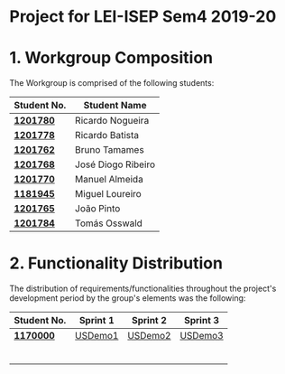 # Project for  LEI-ISEP Sem4 2019-20

# 1. Workgroup Composition

The Workgroup is comprised of the following students:

| Student No.	   | Student Name			    |
|--------------|------------------------------|
| **[1201780](/docs/1201780.md/)**  | Ricardo Nogueira                |
| **[1201778](/docs/1170000/)**  | Ricardo Batista            | 						        |
| **[1201762](/docs/1170000/)**  | Bruno Tamames             | 						        |
| **[1201768](/docs/1170000/)**  | José Diogo Ribeiro             | 						        |
| **[1201770](/docs/1170000/)**  | Manuel Almeida             | 						        |
| **[1181945](/docs/1170000/)**  | Miguel Loureiro             | 						        |
| **[1201765](/docs/1170000/)**  | João Pinto             | 						        |
**[1201784](/docs/1170000/)**  | Tomás Osswald

# 2. Functionality Distribution ###
The distribution of requirements/functionalities throughout the project's development period by the group's elements was the following:


| Student No.	| Sprint 1 | Sprint 2 | Sprint 3 |
|------------|----------|----------|----------|
| [**1170000**](/docs/1170000/)| [USDemo1](/docs/USDemo1)| [USDemo2](/docs/USDemo2)| [USDemo3](/docs/USDemo3) |
|          	|          |          |          |
|          	|          |          |          |
|          	|          |          |          |
|          	|          |          |          |
|          	|          |          |          |
|          	|          |          |          |